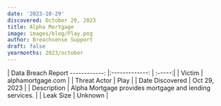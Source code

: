 ```yaml
---
date: '2023-10-29'
discovered: October 29, 2023
title: Alpha Mortgage
image: images/blog/Play.png
author: Breachsense Support
draft: false
yearmonths: 2023/october
---
```



| Data Breach Report
------------:     |:-------------:    | :-----:|
| Victim      | alphamortgage.com      | 
| Threat Actor      | Play      | 
| Date Discovered      | Oct 29, 2023      | 
| Description      | Alpha Mortgage provides mortgage and lending services.      | 
| Leak Size      | Unknown      | 

